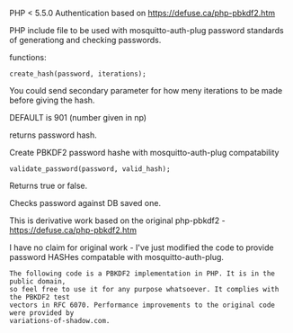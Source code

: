 PHP < 5.5.0 Authentication based on https://defuse.ca/php-pbkdf2.htm

PHP include file to be used with mosquitto-auth-plug password standards of generationg and checking passwords.

functions:

```
create_hash(password, iterations);
```
You could send secondary parameter for how meny iterations to be made before giving the hash.

DEFAULT is 901 (number given in np)

returns password hash.

Create PBKDF2 password hashe with mosquitto-auth-plug compatability

```
validate_password(password, valid_hash);

```


Returns true or false.

Checks password against DB saved one.


This is derivative work based on the original php-pbkdf2 - https://defuse.ca/php-pbkdf2.htm

I have no claim for original work - I've just modified the code to provide password HASHes compatable
with mosquitto-auth-plug.


```
The following code is a PBKDF2 implementation in PHP. It is in the public domain, 
so feel free to use it for any purpose whatsoever. It complies with the PBKDF2 test 
vectors in RFC 6070. Performance improvements to the original code were provided by 
variations-of-shadow.com.
```

